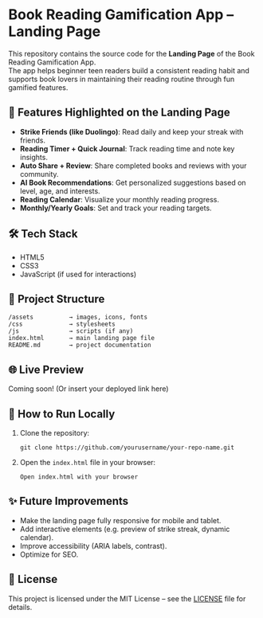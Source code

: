 # Book Reading Gamification App – Landing Page

This repository contains the source code for the **Landing Page** of the Book Reading Gamification App.  
The app helps beginner teen readers build a consistent reading habit and supports book lovers in maintaining their reading routine through fun gamified features.

## 🚀 Features Highlighted on the Landing Page
- **Strike Friends (like Duolingo)**: Read daily and keep your streak with friends.
- **Reading Timer + Quick Journal**: Track reading time and note key insights.
- **Auto Share + Review**: Share completed books and reviews with your community.
- **AI Book Recommendations**: Get personalized suggestions based on level, age, and interests.
- **Reading Calendar**: Visualize your monthly reading progress.
- **Monthly/Yearly Goals**: Set and track your reading targets.

## 🛠 Tech Stack
- HTML5
- CSS3
- JavaScript (if used for interactions)

## 📂 Project Structure
```
/assets          → images, icons, fonts
/css             → stylesheets
/js              → scripts (if any)
index.html       → main landing page file
README.md        → project documentation
```

## 🌐 Live Preview
Coming soon! (Or insert your deployed link here)

## 📌 How to Run Locally
1. Clone the repository:
   ```
   git clone https://github.com/yourusername/your-repo-name.git
   ```
2. Open the `index.html` file in your browser:
   ```
   Open index.html with your browser
   ```

## ✨ Future Improvements
- Make the landing page fully responsive for mobile and tablet.
- Add interactive elements (e.g. preview of strike streak, dynamic calendar).
- Improve accessibility (ARIA labels, contrast).
- Optimize for SEO.

## 📄 License
This project is licensed under the MIT License – see the [LICENSE](LICENSE) file for details.
